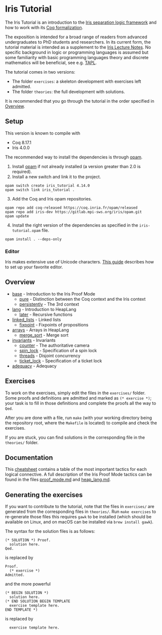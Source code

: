 # Iris Tutorial
The Iris Tutorial is an introduction to the [Iris separation logic framework](https://iris-project.org/) and how to work with its [Coq formalization](https://gitlab.mpi-sws.org/iris/iris/).

The exposition is intended for a broad range of readers from advanced undergraduates to PhD students and researchers. In its current form, the tutorial material is intended as a supplement to the [Iris Lecture Notes](https://iris-project.org/tutorial-material.html). No specific background in logic or programming languages is assumed but some familiarity with basic programming languages theory and discrete mathematics will be beneficial, see e.g. [TAPL](https://www.cis.upenn.edu/~bcpierce/tapl/).

The tutorial comes in two versions:

- The folder `exercises`: a skeleton development with exercises left admitted.
- The folder `theories`: the full development with solutions.

It is recommended that you go through the tutorial in the order specified in [Overview](README.md#overview).

## Setup
This version is known to compile with

- Coq 8.17.1
- Iris 4.0.0

The recommended way to install the dependencies is through [opam](https://opam.ocaml.org/doc/Install.html).

1. Install [opam](https://opam.ocaml.org/doc/Install.html) if not already installed (a version greater than 2.0 is required).
2. Install a new switch and link it to the project.
```
opam switch create iris_tutorial 4.14.0
opam switch link iris_tutorial .
```
3. Add the Coq and Iris opam repositories.
```
opam repo add coq-released https://coq.inria.fr/opam/released
opam repo add iris-dev https://gitlab.mpi-sws.org/iris/opam.git
opam update
```
4. Install the right version of the dependencies as specified in the `iris-tutorial.opam` file.
```
opam install . --deps-only
```

### Editor
Iris makes extensive use of Unicode characters. [This guide](https://gitlab.mpi-sws.org/iris/iris/-/blob/master/docs/editor.md) describes how to set up your favorite editor.

## Overview
- [base](/theories/base.v) - Introduction to the Iris Proof Mode
  - [pure](/theories/pure.v) - Distinction between the Coq context and the Iris context
  - [persistently](/theories/persistently.v) - The 3rd context
- [lang](/theories/lang.v) - Introduction to HeapLang
  - [later](/theories/later.v) - Recursive functions
- [linked_lists](/theories/linked_lists.v) - Linked lists
  - [fixpoint](/theories/fixpoint.v) - Fixpoints of propositions
- [arrays](/theories/arrays.v) - Arrays in HeapLang
  - [merge_sort](/theories/merge_sort.v) - Merge sort
- [invariants](/theories/invariants.v) - Invariants
  - [counter](/theories/counter.v) - The authoritative camera
  - [spin_lock](/theories/spin_lock.v) - Specification of a spin lock
  - [threads](/theories/threads.v) - Disjoint concurrency 
  - [ticket_lock](/theories/ticket_lock.v) - Specification of a ticket lock
- [adequacy](/theories/adequacy.v) - Adequacy

## Exercises
To work on the exercises, simply edit the files in the `exercises/` folder. Some proofs and definitions are admitted and marked as `(* exercise *)`; your task is to fill in those definitions and complete the proofs all the way to `Qed`. 

After you are done with a file, run `make` (with your working directory being the repository root, where the `Makefile` is located) to compile and check the exercises.

If you are stuck, you can find solutions in the corresponding file in the `theories/` folder.

## Documentation
This [cheatsheet](/cheatsheet.md) contains a table of the most important tactics for each logical connective. A full description of the Iris Proof Mode tactics can be found in the files [proof_mode.md](https://gitlab.mpi-sws.org/iris/iris/-/blob/master/docs/proof_mode.md) and [heap_lang.md](https://gitlab.mpi-sws.org/iris/iris/-/blob/master/docs/heap_lang.md).

## Generating the exercises
If you want to contribute to the tutorial, note that the files in `exercises/` are generated from the corresponding files in `theories/`. Run `make exercises` to re-generate those files this requires `gawk` to be installed (which should be available on Linux, and on macOS can be installed via `brew install gawk`).

The syntax for the solution files is as follows:

    (* SOLUTION *) Proof.
      solution here.
    Qed.

is replaced by

    Proof.
      (* exercise *)
    Admitted.

and the more powerful

    (* BEGIN SOLUTION *)
      solution here.
    (* END SOLUTION BEGIN TEMPLATE
      exercise template here.
    END TEMPLATE *)

is replaced by

      exercise template here.
